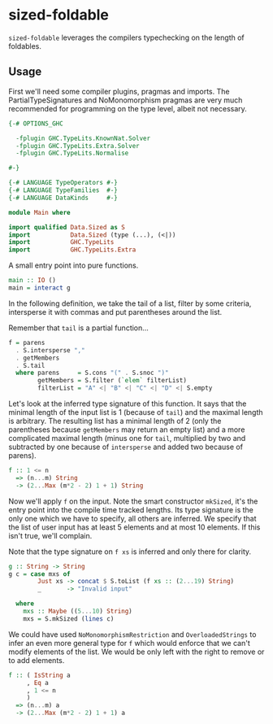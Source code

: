 # sized-foldable
`sized-foldable` leverages the compilers typechecking on the length of foldables.

## Usage

First we'll need some compiler plugins, pragmas and imports.  The
PartialTypeSignatures and NoMonomorphism pragmas are very much
recommended for programming on the type level, albeit not necessary.

```haskell
{-# OPTIONS_GHC

  -fplugin GHC.TypeLits.KnownNat.Solver
  -fplugin GHC.TypeLits.Extra.Solver
  -fplugin GHC.TypeLits.Normalise

#-}

{-# LANGUAGE TypeOperators #-}
{-# LANGUAGE TypeFamilies  #-}
{-# LANGUAGE DataKinds     #-}

module Main where

import qualified Data.Sized as S
import           Data.Sized (type (...), (<|))
import           GHC.TypeLits
import           GHC.TypeLits.Extra
```

A small entry point into pure functions.

```haskell
main :: IO ()
main = interact g
```

In the following definition, we take the tail of a list, filter by
some criteria, intersperse it with commas and put parentheses around
the list.

Remember that `tail` is a partial function...

```haskell
f = parens
  . S.intersperse ","
  . getMembers
  . S.tail
  where parens     = S.cons "(" . S.snoc ")"
        getMembers = S.filter (`elem` filterList)
        filterList = "A" <| "B" <| "C" <| "D" <| S.empty
```

Let's look at the inferred type signature of this function.  It says
that the minimal length of the input list is 1 (because of `tail`) and
the maximal length is arbitrary.  The resulting list has a minimal
length of 2 (only the parentheses because `getMembers` may return an
empty list) and a more complicated maximal length (minus one for
`tail`, multiplied by two and subtracted by one because of
`intersperse` and added two because of parens).

```haskell
f :: 1 <= n
  => (n...m) String
  -> (2...Max (m*2 - 2) 1 + 1) String
```

Now we'll apply `f` on the input.  Note the smart constructor
`mkSized`, it's the entry point into the compile time tracked lengths.
Its type signature is the only one which we have to specify, all
others are inferred.  We specify that the list of user input has at
least 5 elements and at most 10 elements.  If this isn't true, we'll
complain.

Note that the type signature on `f xs` is inferred and only there for
clarity.

```haskell
g :: String -> String
g c = case mxs of
        Just xs -> concat $ S.toList (f xs :: (2...19) String)
        _       -> "Invalid input"

  where
    mxs :: Maybe ((5...10) String)
    mxs = S.mkSized (lines c)
```

We could have used `NoMonomorphismRestriction` and `OverloadedStrings`
to infer an even more general type for `f` which would enforce that we
can't modify elements of the list.  We would be only left with the
right to remove or to add elements.

```haskell
f :: ( IsString a
     , Eq a
     , 1 <= n
     )
  => (n...m) a
  -> (2...Max (m*2 - 2) 1 + 1) a
```

